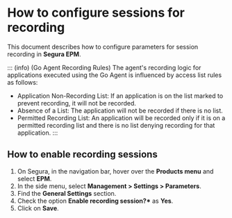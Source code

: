 # How to configure sessions for recording

This document describes how to configure parameters for session recording in **Segura EPM**.

::: (info) (Go Agent Recording Rules) 
The agent's recording logic for applications executed using the Go Agent is influenced by access list rules as follows:

* Application Non-Recording List: If an application is on the list marked to prevent recording, it will not be recorded.  
* Absence of a List: The application will not be recorded if there is no list.  
* Permitted Recording List: An application will be recorded only if it is on a permitted recording list and there is no list denying recording for that application.
:::

## How to enable recording sessions

1. On Segura, in the navigation bar, hover over the **Products menu** and select **EPM**.
2. In the side menu, select **Management \> Settings \> Parameters**.  
3. Find the **General Settings** section.  
4. Check the option **Enable recording session?\*** as **Yes**.  
5. Click on **Save**.
